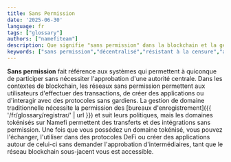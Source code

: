 ```yaml
---
title: Sans Permission
date: '2025-06-30'
language: fr
tags: ["glossary"]
authors: ["namefiteam"]
description: Que signifie "sans permission" dans la blockchain et la gestion de domaine?
keywords: ["sans permission","décentralisé","résistant à la censure","accès ouvert","blockchain"]
---
```


**Sans permission** fait référence aux systèmes qui permettent à quiconque de participer sans nécessiter l'approbation d'une autorité centrale. Dans les contextes de blockchain, les réseaux sans permission permettent aux utilisateurs d'effectuer des transactions, de créer des applications ou d'interagir avec des protocoles sans gardiens. La gestion de domaine traditionnelle nécessite la permission des [bureaux d'enregistrement]({{ '/fr/glossary/registrar/' | url }}) et suit leurs politiques, mais les domaines tokénisés sur Namefi permettent des transferts et des intégrations sans permission. Une fois que vous possédez un domaine tokénisé, vous pouvez l'échanger, l'utiliser dans des protocoles DeFi ou créer des applications autour de celui-ci sans demander l'approbation d'intermédiaires, tant que le réseau blockchain sous-jacent vous est accessible.